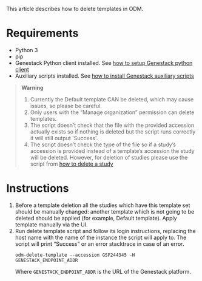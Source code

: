 This article describes how to delete templates in ODM.
# Requirements
* Python 3
* pip
* Genestack Python client installed. See [how to setup Genestack python client](../../00.%20Packages%20to%20install/1.%20Genestack%20python%20client)
* Auxiliary scripts installed. See [how to install Genestack auxiliary scripts](../../00.%20Packages%20to%20install/2.%20Genestack%20auxiliary%20scripts)

> **Warning** 
> 1. Currently the Default template CAN be deleted, which may cause issues, so please be careful.
> 2. Only users with the “Manage organization” permission can delete templates.
> 3. The script doesn’t check that the file with the provided accession actually exists so if nothing is deleted but the script runs correctly it will still output 'Success'.
> 4. The script doesn’t check the type of the file so if a study’s accession is provided instead of a template’s accession the study will be deleted. However, for deletion of studies please use the script from [how to delete a study](../../04.%20Working%20with%20study/Deleting%20a%20study)

# Instructions
1. Before a template deletion all the studies which have this template set should be manually changed: another template which is not going to be deleted should be applied (for example, Default template). Apply template manually via the UI.
2. Run delete template script and follow its login instructions, replacing the host name with the name of the instance the script will apply to. The script will print “Success” or an error stacktrace in case of an error.
    ```shell
    odm-delete-template --accession GSF244345 -H GENESTACK_ENDPOINT_ADDR
    ```
   Where `GENESTACK_ENDPOINT_ADDR` is the URL of the Genestack platform.
